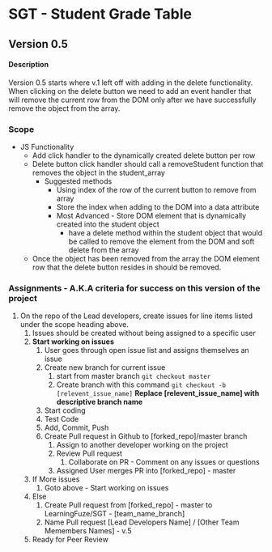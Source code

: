 # SGT - Student Grade Table

## Version 0.5
#### Description
Version 0.5 starts where v.1 left off with adding in the delete functionality. When clicking on the delete button we need to add an event handler that will remove the current row
from the DOM only after we have successfully remove the object from the array.
### Scope
- JS Functionality
    - Add click handler to the dynamically created delete button per row
    - Delete button click handler should call a removeStudent function that removes the object in the student_array
        - Suggested methods
            - Using index of the row of the current button to remove from array
            - Store the index when adding to the DOM into a data attribute
            - Most Advanced - Store DOM element that is dynamically created into the student object
                - have a delete method within the student object that would be called to remove the element from the DOM and soft delete from the array
    - Once the object has been removed from the array the DOM element row that the delete button resides in should be removed.

### Assignments - A.K.A criteria for success on this version of the project
1. On the repo of the Lead developers, create issues for line items listed under the scope heading above.
    1. Issues should be created without being assigned to a specific user
    1. <b>Start working on issues</b>
        1. User goes through open issue list and assigns themselves an issue
        1. Create new branch for current issue
            1. start from master branch `git checkout master`
            1. Create branch with this command `git checkout -b [relevent_issue_name]` <b>Replace [relevent_issue_name] with descriptive branch name</b>
        1. Start coding
        1. Test Code
        1. Add, Commit, Push
        1. Create Pull request in Github to [forked_repo]/master branch
            1. Assign to another developer working on the project
            1. Review Pull request
                1. Collaborate on PR - Comment on any issues or questions
            1. Assigned User merges PR into [forked_repo] - master
    1. If More issues
        1. Goto above - Start working on issues
    1. Else
        1. Create Pull request from [forked_repo] - master to LearningFuze/SGT - [team_name_branch]
        1. Name Pull request [Lead Developers Name] / [Other Team Memembers Names] - v.5
    1. Ready for Peer Review
     


